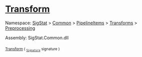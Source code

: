 # [Transform](./NormalizeRotation-100663777.md)

Namespace: [SigStat]() > [Common](./../../../../README.md) > [PipelineItems]() > [Transforms]() > [Preprocessing](./../README.md)

Assembly: SigStat.Common.dll

<sub>[Transform](./NormalizeRotation-100663777.md) ( <sub>[`Signature`](./../../../../Signature.md)</sub> signature )</sub>&nbsp; &nbsp; &nbsp; &nbsp; &nbsp; &nbsp; &nbsp; &nbsp; &nbsp;<sub></sub>
